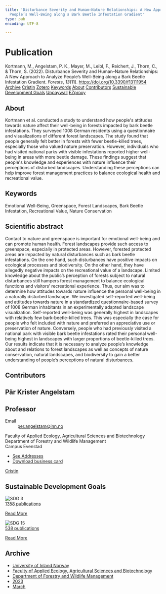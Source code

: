 ```yaml
---
title: 'Disturbance Severity and Human–Nature Relationships: A New Approach to Analyze
  People’s Well-Being along a Bark Beetle Infestation Gradient'
type: pub
encoding: UTF-8

---
```

<h1>Publication</h1>
<article id="csl-bib-container-WEVHTM8N" class="csl-bib-container">
  <div class="csl-bib-body"> <div class="csl-entry">Kortmann, M., Angelstam, P. K., Mayer, M., Leibl, F., Reichert, J., Thorn, C., &#38; Thorn, S. (2022). Disturbance Severity and Human–Nature Relationships: A New Approach to Analyze People’s Well-Being along a Bark Beetle Infestation Gradient. <i>Forests</i>, <i>13</i>(11). <a href="https://doi.org/10.3390/f13111954">https://doi.org/10.3390/f13111954</a></div> </div>
  <div class="csl-bib-buttons">
    <a href="#taxonomy-article-WEVHTM8N" alt="archive" class="csl-bib-button">Archive</a>
    <a href="https://app.cristin.no/results/show.jsf?id=2134406" alt="Cristin" class="csl-bib-button">Cristin</a>
    <a href="http://zotero.org/groups/5881554/items/WEVHTM8N" alt="Zotero" class="csl-bib-button">Zotero</a>
    <a href="#keywords-article-WEVHTM8N" alt="keywords" class="csl-bib-button">Keywords</a>
    <a href="#about-article-WEVHTM8N" alt="about_pub" class="csl-bib-button">About</a>
    <a href="#contributors-article-WEVHTM8N" alt="contributors" class="csl-bib-button">Contributors</a>
    <a href="#sdg-article-WEVHTM8N" alt="sdg" class="csl-bib-button">Sustainable Development Goals</a>
    <a href="https://www.mdpi.com/1999-4907/13/11/1954/pdf?version=1669107385" alt="Unpaywall" class="csl-bib-button">Unpaywall</a>
    <a href="https://www.mdpi.com/1999-4907/13/11/1954/pdf?version=1669107385" alt="EZproxy" class="csl-bib-button">EZproxy</a>
  </div>
  <div id="csl-bib-meta-container-WEVHTM8N"></div>
</article>
<div id="csl-bib-meta-WEVHTM8N" class="csl-bib-meta">
  <article id="about-article-WEVHTM8N" class="about_pub-article">
    <h1>About</h1>
    Kortmann et al. conducted a study to understand how people's attitudes towards nature affect their well-being in forests impacted by bark beetle infestations. They surveyed 1008 German residents using a questionnaire and visualizations of different forest landscapes. The study found that people generally felt better in forests with fewer beetle-killed trees, especially those who valued nature preservation. However, individuals who had visited national parks with visible infestations reported higher well-being in areas with more beetle damage. These findings suggest that people's knowledge and experiences with nature influence their perceptions of disturbed landscapes. Understanding these perceptions can help improve forest management practices to balance ecological health and recreational value.
  </article>
  <article id="keywords-article-WEVHTM8N" class="keywords-article">
    <h1>Keywords</h1>
    Emotional Well-Being, Greenspace, Forest Landscapes, Bark Beetle Infestation, Recreational Value, Nature Conservation
  </article>
  <article id="abstract-article-WEVHTM8N" class="abstract-article">
    <h1>Scientific abstract</h1>
    Contact to nature and greenspace is important for emotional well-being and can promote human health. Forest landscapes provide such access to greenspace, especially in protected areas. However, forested protected areas are impacted by natural disturbances such as bark beetle infestations. On the one hand, such disturbances have positive impacts on ecological processes and biodiversity. On the other hand, they have allegedly negative impacts on the recreational value of a landscape. Limited knowledge about the public’s perception of forests subject to natural disturbances still hampers forest management to balance ecological functions and visitors’ recreational experience. Thus, our aim was to determine how attitudes towards nature influence the personal well-being in a naturally disturbed landscape. We investigated self-reported well-being and attitudes towards nature in a standardized questionnaire-based survey of 1008 German inhabitants in an experimentally adapted landscape visualization. Self-reported well-being was generally highest in landscapes with relatively few bark-beetle-killed trees. This was especially the case for people who felt included with nature and preferred an appreciative use or preservation of nature. Conversely, people who had previously visited a national park with visible bark beetle infestations rated their personal 
well-being highest in landscapes with larger proportions of beetle-killed trees. Our results indicate that it is necessary to analyze people’s knowledge about and relations to forest landscapes as well as concepts of nature conservation, natural landscapes, and biodiversity to gain a better understanding of people’s perceptions of natural disturbances.
  </article>
  <article id="contributors-article-WEVHTM8N" class="contributors-article">
    <h1>Contributors</h1>
    <div class="personas"> <div class="vrtx-hinn-person-card"> <div class="photo"> <i class="lar la-user-circle missing-person"></i> </div> <div class="info"> <hgroup><h1>Pär Krister Angelstam</h1> <h2>Professor</h2> </hgroup><dl> <dt>Email</dt> <dd> <a href="mailto:per.angelstam@inn.no">per.angelstam@inn.no</a> </dd> </dl> <p> Faculty of Applied Ecology, Agricultural Sciences and Biotechnology<br> Department of Forestry and Wildlife Management<br> Campus Evenstad </p> <ul class="vrtx-hinn-links"> <li><a href="https://www.inn.no/english/find-an-employee/per-angelstam.html#vrtx-hinn-addresses">See Addresses</a></li> <li><a href="https://www.inn.no/english/find-an-employee/per-angelstam.html?vrtx=vcf">Download business card</a></li> </ul> </div> </div> <a href="https://app.cristin.no/persons/show.jsf?id=1318014" alt="Cristin URL" class="personas-cristin">Cristin</a> </div>
  </article>
  <article id="sdg-article-WEVHTM8N" class="sdg-article">
    <h1>Sustainable Development Goals</h1>
    <div class="sdg-container"><div id="sdg3" class="sdg">
        <img src="{{< params subfolder >}}images/sdg/sdg03_en.png" class="image" alt="SDG 3">
        <div class="sdg-overlay">
          <a href="{{< params subfolder >}}en/archive/?sdg=3#archive" class="sdg-publication-count"><span>1358</span> publications</a>
          <p><a href="https://sdgs.un.org/goals/goal3" class="sdg-read-more">Read More</a></p>
        </div>
      </div> <div id="sdg15" class="sdg">
        <img src="{{< params subfolder >}}images/sdg/sdg15_en.png" class="image" alt="SDG 15">
        <div class="sdg-overlay">
          <a href="{{< params subfolder >}}en/archive/?sdg=15#archive" class="sdg-publication-count"><span>538</span> publications</a>
          <p><a href="https://sdgs.un.org/goals/goal15" class="sdg-read-more">Read More</a></p>
        </div>
      </div></div>
  </article>
  <article id="taxonomy-article-WEVHTM8N" class="taxonomy-article">
    <h1>Archive</h1>
    <ul>
      <li><a href="{{< params subfolder >}}en/archive/?key=3DCRN523">University of Inland Norway</a></li>
      <li><a href="{{< params subfolder >}}en/archive/?key=T77LXH6D">Faculty of Applied Ecology, Agricultural Sciences and Biotechnology</a></li>
      <li><a href="{{< params subfolder >}}en/archive/?key=7TRARPE3">Department of Forestry and Wildlife Management</a></li>
      <li><a href="{{< params subfolder >}}en/archive/?key=WXLLSUEU">2023</a></li>
      <li><a href="{{< params subfolder >}}en/archive/?key=HU97CPNH">March</a></li>
    </ul>
  </article>
</div>
